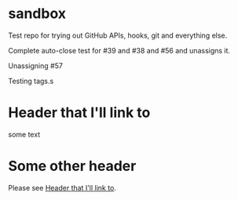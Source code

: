 sandbox
=======

Test repo for trying out GitHub APIs, hooks, git and everything else.

Complete auto-close test for #39 and #38 and #56 and unassigns it.

Unassigning #57

Testing tags.s

# Header that I'll link to

some text

# Some other header

Please see [Header that I'll link to]().
